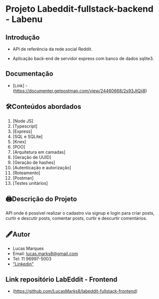 # Projeto Labeddit-fullstack-backend - Labenu

## Introdução

- <p> API de referência da rede social Reddit.

- <p> Aplicação back-end de servidor express com banco de dados sqlite3.</p>

## Documentação

- [Link] - (https://documenter.getpostman.com/view/24460668/2s93JtQij8)

## 🛠Conteúdos abordados

1. [Node JS]
2. [Typescript]
3. [Express]
4. [SQL e SQLite]
5. [Knex]
6. [POO]
7. [Arquitetura em camadas]
8. [Geração de UUID]
9. [Geração de hashes]
10. [Autenticação e autorização]
11. [Roteamento]
12. [Postman]
13. [Testes unitários]

## 🖨Descrição do Projeto
<p>API onde é possivel realizar o cadastro via signup e login para criar posts, curtir e descutir posts, comentar posts, curtir e descurtir comentários.</p>

## 🖋Autor 

- Lucas Marques
- Email: lucas.marks8@gmail.com
- Tel: 11 96997-5003
- ["Linkedin"](https://www.linkedin.com/in/lucas-henrique-marques/)

## Link repositório LabEddit - Frontend
- (https://github.com/LucasMarks8/labeddit-fullstack-frontend)
